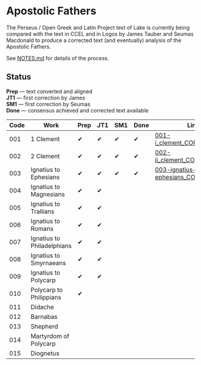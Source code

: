 # Apostolic Fathers

The Perseus / Open Greek and Latin Project text of Lake is currently being compared with the text in CCEL and in Logos by James Tauber and Seumas Macdonald to produce a corrected text (and eventually) analysis of the Apostolic Fathers.

See [NOTES.md](https://github.com/jtauber/apostolic-fathers/blob/master/NOTES.md) for details of the process.

## Status

**Prep** — text converted and aligned  
**JT1** — first correction by James  
**SM1** — first correction by Seumas  
**Done** — consensus achieved and corrected text available


| Code | Work                         | Prep | JT1  | SM1  | Done | Link |
| ---- | ---------------------------- | ---- | ---- | ---- | ---- | ---- |
| 001  | 1 Clement                    | ✔    | ✔    | ✔    | ✔    | [001-i_clement_CORRECTED.txt](https://github.com/jtauber/apostolic-fathers/blob/master/structured/001-i_clement_CORRECTED.txt)
| 002  | 2 Clement                    | ✔    | ✔    | ✔    | ✔    | [002-ii_clement_CORRECTED.txt](https://github.com/jtauber/apostolic-fathers/blob/master/structured/002-ii_clement_CORRECTED.txt)
| 003  | Ignatius to Ephesians        | ✔    | ✔    | ✔    | ✔    | [003-ignatius-ephesians_CORRECTED.txt](https://github.com/jtauber/apostolic-fathers/blob/master/structured/003-ignatius-ephesians_CORRECTED.txt)
| 004  | Ignatius to Magnesians       | ✔    | ✔    |
| 005  | Ignatius to Trallians        | ✔    | ✔    |
| 006  | Ignatius to Romans           | ✔    | ✔    |
| 007  | Ignatius to Philadelphians   | ✔    | ✔    |
| 008  | Ignatius to Smyrnaeans       | ✔    | ✔    |
| 009  | Ignatius to Polycarp         | ✔    | ✔    |
| 010  | Polycarp to Philippians      | ✔    |
| 011  | Didache                      |
| 012  | Barnabas                     |
| 013  | Shepherd                     |
| 014  | Martyrdom of Polycarp        |
| 015  | Diognetus                    |
